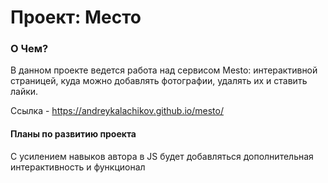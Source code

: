 # Проект: Место

### О Чем?

В данном проекте ведется работа над сервисом Mesto: интерактивной страницей, куда можно добавлять фотографии, удалять их и ставить лайки.

Ссылка - https://andreykalachikov.github.io/mesto/

#### Планы по развитию проекта

С усилением навыков автора в JS будет добавляться дополнительная интерактивность и функционал
